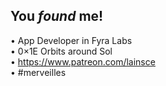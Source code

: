 ## You _found_ me!

• App Developer in Fyra Labs  
• 0×1E Orbits around Sol  
• https://www.patreon.com/lainsce  
• #merveilles
